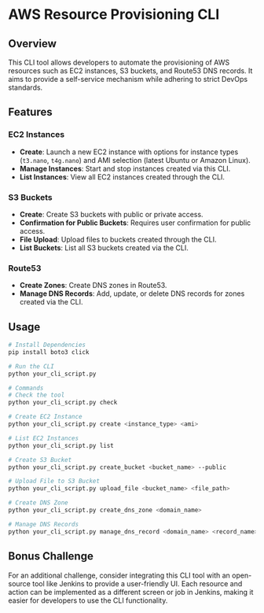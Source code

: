 # AWS Resource Provisioning CLI

## Overview

This CLI tool allows developers to automate the provisioning of AWS resources such as EC2 instances, S3 buckets, and Route53 DNS records. It aims to provide a self-service mechanism while adhering to strict DevOps standards.

## Features

### EC2 Instances
- **Create**: Launch a new EC2 instance with options for instance types (`t3.nano`, `t4g.nano`) and AMI selection (latest Ubuntu or Amazon Linux).
- **Manage Instances**: Start and stop instances created via this CLI.
- **List Instances**: View all EC2 instances created through the CLI.

### S3 Buckets
- **Create**: Create S3 buckets with public or private access.
- **Confirmation for Public Buckets**: Requires user confirmation for public access.
- **File Upload**: Upload files to buckets created through the CLI.
- **List Buckets**: List all S3 buckets created via the CLI.

### Route53
- **Create Zones**: Create DNS zones in Route53.
- **Manage DNS Records**: Add, update, or delete DNS records for zones created via the CLI.

## Usage

```bash
# Install Dependencies
pip install boto3 click

# Run the CLI
python your_cli_script.py

# Commands
# Check the tool
python your_cli_script.py check

# Create EC2 Instance
python your_cli_script.py create <instance_type> <ami>

# List EC2 Instances
python your_cli_script.py list

# Create S3 Bucket
python your_cli_script.py create_bucket <bucket_name> --public

# Upload File to S3 Bucket
python your_cli_script.py upload_file <bucket_name> <file_path>

# Create DNS Zone
python your_cli_script.py create_dns_zone <domain_name>

# Manage DNS Records
python your_cli_script.py manage_dns_record <domain_name> <record_name> <record_type> <record_value> <action>

```

## Bonus Challenge

For an additional challenge, consider integrating this CLI tool with an open-source tool like Jenkins to provide a user-friendly UI. Each resource and action can be implemented as a different screen or job in Jenkins, making it easier for developers to use the CLI functionality.
